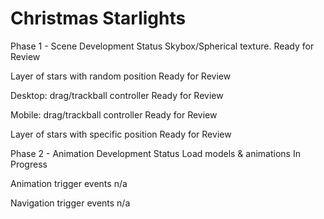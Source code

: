 # Christmas Starlights
Phase 1 - Scene Development		Status
Skybox/Spherical texture.		Ready for Review

Layer of stars with random position	Ready for Review

Desktop: drag/trackball controller	Ready for Review

Mobile: drag/trackball controller	Ready for Review

Layer of stars with specific position 	Ready for Review
	
Phase 2 - Animation Development		Status
Load models & animations		In Progress

Animation trigger events		n/a

Navigation trigger events		n/a
